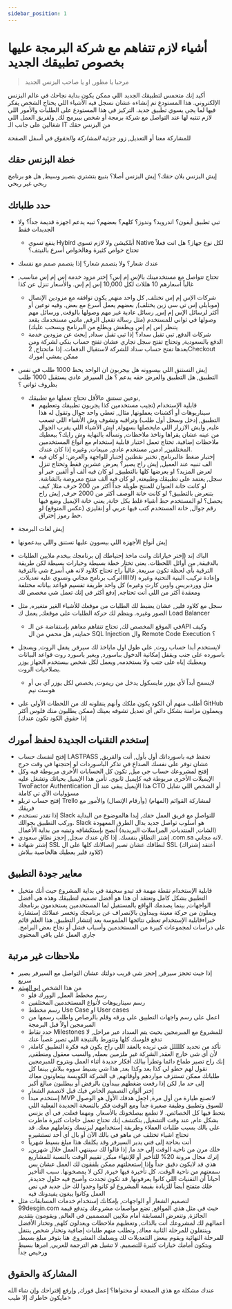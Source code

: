 ```yaml
---
sidebar_position: 1
---
```


# أشياء لازم تتفاهم مع شركة البرمجة عليها بخصوص تطبيقك الجديد

> مرحبا يا مطور, او يا صاحب البزنس الجديد

أكيد إنك متحمس لتطبيقك الجديد اللي ممكن يكون بداية نجاحك في عالم البزنس الإلكتروني. هذا المستودع تم إنشاءه عشان نسجل فيه الأشياء اللي يحتاج الشخص يفكر فيها لما يجي يسوي تطبيق جديد. التركيز في هذا المستودع على الطلبات والأمور اللي لازم تنتبه لها عند التواصل مع شركة برمجة أو شخص بيبرمج لك, ولفريق العمل اللي شغالين على جانب الـ IT من البزنس حقك  

للمشاركة معنا أو التعديل, زور جزئية _المشاركة والحقوق_ في أسفل الصفحة

## خطة البزنس حقك

إيش البزنس بلان حقك؟ إيش البزنس أصلا؟ بتبيع بتشتري بتصير وسيط, هل هو برنامج ربحي غير ربحي


## حدد طلباتك

* تبي تطبيق أيفون؟ اندرويد؟ وندوز؟ كلهم؟ بعضهم؟ تبيه يدعم اجهزة قديمة جداً؟ ولا الجديدات فقط
  * ينفع تسوي Hybird أبلكيشن ولا لازم تسوي Native لكل نوع جهاز؟ هل انت فعلاً تحتاج خواص كثيرة وهالخواص أسرع بالنيتف؟
* عندك شعار؟ ولا بتصمم شعار؟ إذا بتصمم صمم مع نفسك
* تحتاج تتواصل مع مستخدمينك بالإس إم إس؟ إختر مزود خدمة إس إم إس مناسب, غالباً اسعارهم 10 هللات لكل 10,000 إس إم إس. والأسعار تنزل عن كذا
  * شركات الإس إم إس تختلف, كل واحد منهم, يكون توافقه مع مزودين الإتصال (موبايلي إس تي سي زين يختلف), بعضهم يعمل أسرع مع بعض. وفيه نوعين أو أكثر لرسائل الإس إم إس, رسائل عادية غير مهم وصولها بالوقت, ورسائل مهم وصولها في ثواني للمستخدم (مثل رسالة تفعيل الرقم, ماتبي مستخدمك يقعد يتنظر إس إم إس ويطفش ويطلع من البرنامج ويسحب عليك)
  * شركات الدفع, تبي تقبل سداد؟ إذا تبي تقبل سداد, إبحث عن مزودين خدمة الدفع بالسعودية, وتحتاج تفتح سجل تجاري عشان تفتح حساب بنكي لشركة ومن بعدها تفتح حساب سداد للشركة لاستقبال الدفعات. إذا ماتحتاج, 2Checkout ممكن يمشي أمورك

* إيش التستنق اللي بيسوونه هل بيجربون ان الواحد يحط 1000 طلب في نفس التطبيق, هل التطبيق والعرض حقه يدعم ؟ هل السيرفر عادي يستقبل 1000 طلب بظروف ثواني ؟
  * نوعين تستنق عالأقل تحتاج تعملها مع تطبيقك,
    * قابلية الإستخدام (تجيب مستخدمين كذا يجربون تطبيقك وتعطيهم سيناريوهات أو أكشنات يعملونها, مثال, تعطي واحد جوال وتقول له هذا التطبيق, إدخل وسجل أول طلب) وتراقبه وتشوف وش الأشياء اللي تصعب عليه, وايش الازرار اللي مايحصلها بسهولة, ايش الأشياء اللي يقرب الجوال من عينه عشان يقراها وتاخذ ملاحظات, وتسأله بالنهاية وش رايك؟ بيعطيك ملاحظات إضافية. تحتاج تعمل اختبار قابلية إستخدام مع أنواع المستخدمين المختلفين, ادمن, مستخدم عادي, مبيعات, وغيره إذا كان عندك.
    * إختبار ضغط عالبرنامج, تختبر نقطتين
        إختبار للواجهة والعرض: لو كان فيه الف تنبيه عند العميل, إيش راح يصير؟ يعرض عشرين فقط وتحتاج تنزل لعرض المزيد؟ او يعرضها كلها بالتطبيق, لو كان فيه ألف أو ألفين خبر أو سجل, يعتمد على تطبيقك وطبيعته, لو كان فيه ألف منتج معروضة بالشاشة. لو كانت خانة العنوان للمنتج طويلة جداً أكثر من 200 حرف مثلا, كيف بتنعرض بالتطبيق؟ لو كانت خانة الوصف أكثر من 2000 حرف, إيش راح يحصل؟ لو المستخدم حط أشياء غلط بكل خانة, يعني خانة الإيميل وضع فيها رقم جوال, خانة المستخدم كتب فيها عربي أو إنقليزي (عكس المتوقع) لو حط رموز إختراق.

* إيش لغات البرمجة
* إيش أنواع الأجهزة اللي بيسوون عليها تستنق واللي بيدعمونها
* الباك إند (إختر خياراتك وانت ماخذ إحتياطك إن برنامجك بيخدم ملايين الطلبات بالدقيقة, من أوائل اللحظات. يعني تختار خطة بسيطة وخيارات بسيطة لكن طريقة الترقية بأي لحظة تكون سريعة, غالباً راح تحتاج كلاود لانه هي أسرع شي بالترقية وإعادة تركيب البنية التحتية وغيره (لاااااااتركب برنامج مجاني وتسوي عليه تعديلات, مثل ووردبريس واوبن كارت وغيره) كل واحد طريقة تقسيم قواعد بياناته مختلفة ومعقدة أكثر من اللي أنت تحتاجه, إدفع أكثر في إنك تعمل شي مخصص لك
* سجل مع كلاود فلير, عشان يضبط لك الطلبات من موقعك للأشياء الغير متغيره, مثل الصور وغيره. وينظم لك حركة الطلبات على موقعك, يعمل ك Load Balancer

  * في الموقع المخصص لك, تحتاج تتفاهم معاهم بإستفاضة عن الـAPI وكيف حمايته, هل محمي من ال SQL Injection وال Remote Code Execution ؟
* لايستخدم أبدا حساب روت, على طول اول ماياخذ لك سيرفر, يقفل الروت, ويسجل باسورده على جنب ويقفل إمكانية الدخول بباسورد, ويغير باسورد روت قواعد البيانات ويعطيك إياه على جنب ولا يستخدمه, ويعمل لكل شخص بيستخدم الجهاز يوزر بصلاحيات الروت.
  * لايسمح أبداً لأي يوزر مايسكول يدخل من ريموت, يخصص لكل يوزر آي بي أو هوست نيم
* أطلب منهم أن الكود يكون ملكك وأنهم ينقلونه لك من اللحظات الأولى على GitHub ويعملون مزامنة بشكل دائم, أي تعديل تشوفه بعينك (ممكن يطلبون منك فلوس أكثر إذا حقوق الكود تكون عندك)

## إستخدم التقنيات الجديدة لحفظ أمورك

* إفتح لنفسك حساب LASTPASS تحفظ فيه باسورداتك أول بأول, أنت والفريق, عشان توفر على نفسك الصداع في تذكر الباسوردات لو إحتجتها في وقت حرج
* إفتح لمشروعك حساب جي ميل, تكون كل الحسابات الأخرى مربوطة فيه وكل الإيميلات الأخرى مربوطة فيه كإيميل ثانوي. تأمن هذا الإيميل بحياتك وتشغل عليه TwoFactor Authentication
    هذا الإيميل يبقى عند ال CTO أو الشخص اللي شايل مسؤوليات الآي تي كاملة
* إفتح حساب تريلو Trello لمشاركة القوائم (المهام) (وأرقام الإتصال) والأمور مع فريقك
* إذا تقدر تستخدم Slack للتواصل مع فريق العمل حقك, إبدا هالموضوع من البداية وركب التطبيق بجوالك. Slack هو أسلوب تواصل جديد بدال الطرق المعهودة (الشات, المنتديات, المراسلات البريدية) أنصح بإستكشافه وتبنيه من بداية الأعمال
* إشتر النطاق بنفسك. إذا كان عندك سجل, إحجز نطاق سعودي .com.sa لانه مجاني.
* إشتر شهادة SSL لنطاقك عشان تصير إتصالاتك كلها على ال SSL (أعتقد إشتراك كلاود فلير يعطيك هالخاصية ببلاش)

## معايير جودة التطبيق

* قابلية الإستخدام نقطة مهمة قد تبدو سخيفة في بداية المشروع حيث أنك متخيل التطبيق بشكل كامل وتعتقد أن هذا هو أفضل تصميم لتطبيقك وهذه هي أفضل الواجهات, بينما يصدمك الواقع بالمستقبل لما المستخدمين يستخدمون برنامجك ويملون من حركة معينة ويبدأون بالإنصراف عن برنامجك وتخسر عملائك
إستشارة خبراءقابلية الإستخدام تعطي نتائجها الملموسة بعد إنتشار التطبيق, هذا العلم قائم على دراسات لمجموعات كبيرة من المستخدمين وأسباب فشل أو نجاح بعض البرامج.
جاري العمل على باقي المحتوى

## ملاحظات غير مرتبة

* إذا جيت تحجز سيرفر, إحجز شي قريب دولتك عشان التواصل مع السيرفر يصير سريع
* من هذا الشخص [ابو الهيثم](https://io.hsoub.com/entrepreneurship/11843-%D8%A3%D9%85%D9%84%D9%83-%D9%81%D9%83%D8%B1%D8%A9-%D9%85%D8%B4%D8%B1%D9%88%D8%B9-%D8%A5%D9%84%D9%83%D8%AA%D8%B1%D9%88%D9%86%D9%8A-%D9%88%D8%AE%D8%B7%D8%AA%D9%87-%D9%88%D9%85%D8%A7%D8%AF%D8%AA%D9%87-%D9%84%D9%83%D9%86-%D9%87%D8%B0%D9%87-%D8%A7%D9%84%D8%B5%D8%B9%D9%88%D8%A8%D8%A7%D8%AA)
  * رسم مخطط العمل, الوورك فلو
  * رسم سيناريوهات لأنواع المستخدمين المختلفين
  * رسم مخطط Use Case او User cases
  * اعمل على رسم واجهات التطبيق على ورقه وقلم بالرصاص واطلب رسمها من المبرمجين أولاً قبل البرمجة
  * حدد نقاط Milestones للمشروع مع المبرمجين بحيث يتم السداد عبر مراحل, لا تدفع فلوسك كلها وتتورط بالنتيجة اللي تصير غصباً عنك
  * تأكد من تحديد كللللل شي تريده بالعقد اللي راح يكون فيه فكرة التطبيق كاملة, لأن أي شي خارج العقد, الشركة غير ملزمين بعمله, والسبب معقول ومنطقي, إنك راح تصير طماع دائما  وتطرأ ببالك أفكار جديدة أثناء العمل وبتروح للمبرمجين تقول لهم حطو لي كذا بعد وكذا بعد, هذا شي بسيط سووه ببلاش
  بينما كل طلباتك ممكن تستنزف مواردهم وأوقاتهم, ف الشركة الكويسة بيتعاونون معاك إلى حد ما, لكن إذا رفعت ضغطهم بيبدأون بالرفض أو بيطلبون مبالغ أكبر
  * إختر ألوان التصميم الخاص فيك قبل لاتصمم الشعار
  * إستخدم مبدأ MVP لاتصنع طيارة من أول مرة, اجعل هدفك الأول هو الوصول للسوق وتطبيق وظيفة صغيرة جداً ومع الوقت فكر بالنسخة الجديدة الفعلية اللي بتحط فيها كل الخصائص. لا تطمع بيصلخونك بالأسعار. ومهما فعلت, في أي بزنس بشكل عام, عند وقت التشغيل, بتكتشف إنك تحتاج تعمل حاجات كثيرة ماطرت على بالك بسبب طلبات العملاء وطريقة إستخدامهم لبزنسك وتعاملهم معك. قد تحتاج اشياء تختلف عن ماهو في بالك الآن أو بال أي أحد تستشيره
  * أنت بحاجة إلى فني يدير السيرفر وقد يكلفك هذا مبلغ بسيط شهرياً
  * خلك مرن من ناحية الوقت إلى حد ما, إذا قالوا لك سينتهي العمل خلال شهرين, إترك مجال مرونة 20% للتأخير أو للإنتهاء مبكر, تقييم الوقت بالنسبة للمشاريع هذي قد لايكون دقيق جداً وإذا إستعجلتهم ممكن يلفقون لك العمل عشان بس سمعتهم من ناحية الوقت. كل تأخيرة فيها خيرة, لكن لا يمصخونها. سبب التأخير أحياناً أن التقنيات اللي كانوا يعرفونها, قد تكون تجددت وأصبح فيه حلول جديدة, خلك متفتح أيضاً للزيادة بقيمة المشروع لو كانوا وجدوا لك حل جديد في نص العمل وكانوا يبغون يفيدونك فيه
* لتصميم الشعار أو الواجهات, بإمكانك إستخدام خدمات المسابقات مثل 99desgin.com حيث في مثل هذي المواقع, تضع مواصفات مشروعك وتدفع قيمة الجائزة, وتنعرض المسابقة أمام ملايين المصممين في العالم, ويقومون بتقديم أعمالهم لك لمشروعك أنت بالذات, وتعطيهم ملاحظات ويعدلون كلهم, وتختار الأفضل وينتقلون للمرحلة الثانية معاك, وتطلب منهم طلبات إضافية وتختار شخص ينتقل للمرحلة النهائية ويقوم ببعض التتعديلات لك ويسلمك المشروع. هنا بتوفر مبلغ بسيط, وبتكون أمامك خيارات كثيرة للتصميم. لا تشيل هم الترجمة للعربي, امرها بسيط ورخيص جداً

## المشاركة والحقوق

عندك مشكلة مع هذي الصفحة أو محتواها؟ إعمل فورك, وإرفع إقتراحك وإن شاء الله مايكون خاطرك إلا طيب> 
